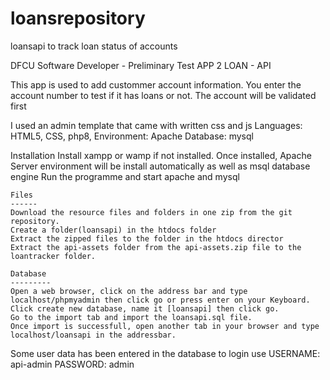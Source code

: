 # loansrepository
loansapi to track loan status of accounts

DFCU Software Developer - Preliminary Test
APP 2 LOAN - API

This app is used to add custommer account information. You enter the account number to test if it has loans or not. The account will be validated first

I used an admin template that came with written css and js
Languages: HTML5, CSS, php8, 
Environment: Apache 
Database: mysql 

Installation
Install xampp or wamp if not installed. Once installed, Apache Server environment will be install automatically as well as msql database engine 
Run the programme and start apache and mysql

    Files
    ------
    Download the resource files and folders in one zip from the git repository.
    Create a folder(loansapi) in the htdocs folder
    Extract the zipped files to the folder in the htdocs director
    Extract the api-assets folder from the api-assets.zip file to the loantracker folder.

    Database
    ---------
    Open a web browser, click on the address bar and type localhost/phpmyadmin then click go or press enter on your Keyboard.
    Click create new database, name it [loansapi] then click go.
    Go to the import tab and import the loansapi.sql file.
    Once import is successfull, open another tab in your browser and type localhost/loansapi in the addressbar.

Some user data has been entered in the database
to login use
USERNAME: api-admin
PASSWORD: admin

